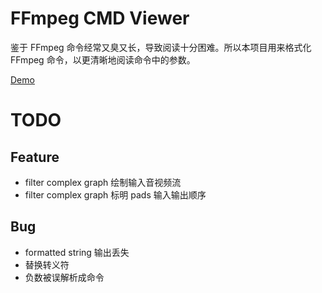 # FFmpeg CMD Viewer
鉴于 FFmpeg 命令经常又臭又长，导致阅读十分困难。所以本项目用来格式化 FFmpeg 命令，以更清晰地阅读命令中的参数。

[Demo](http://shangxin.me/ffmpeg-cmd-viewer/)

# TODO
## Feature
* filter complex graph 绘制输入音视频流
* filter complex graph 标明 pads 输入输出顺序

## Bug
* formatted string 输出丢失
* 替换转义符
* 负数被误解析成命令
